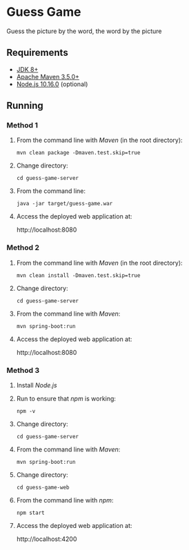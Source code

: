# Guess Game

Guess the picture by the word, the word by the picture

## Requirements

* [JDK 8+](http://www.oracle.com/technetwork/java/javase/downloads/index.html)
* [Apache Maven 3.5.0+](https://maven.apache.org/download.cgi)
* [Node.js 10.16.0](https://nodejs.org) (optional)

## Running

### Method 1

1. From the command line with *Maven* (in the root directory):

    `mvn clean package -Dmaven.test.skip=true`

1. Change directory:

    `cd guess-game-server`

1. From the command line:

    `java -jar target/guess-game.war`

1. Access the deployed web application at:

    http://localhost:8080

### Method 2

1. From the command line with *Maven* (in the root directory):

    `mvn clean install -Dmaven.test.skip=true`

1. Change directory:

    `cd guess-game-server`

1. From the command line with *Maven*:

    `mvn spring-boot:run`

1. Access the deployed web application at:

    http://localhost:8080

### Method 3

1. Install *Node.js*

1. Run to ensure that *npm* is working:

    `npm -v`

1. Change directory:

    `cd guess-game-server`

1. From the command line with *Maven*:

    `mvn spring-boot:run`  

1. Change directory:

    `cd guess-game-web`

1. From the command line with *npm*:

    `npm start`

1. Access the deployed web application at:

    http://localhost:4200


